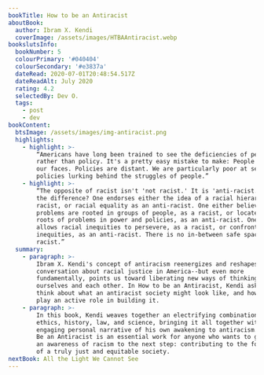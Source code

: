 ```yaml
---
bookTitle: How to be an Antiracist
aboutBook:
  author: Ibram X. Kendi
  coverImage: /assets/images/HTBAAntiracist.webp
bookslutsInfo:
  bookNumber: 5
  colourPrimary: '#040404'
  colourSecondary: '#e3837a'
  dateRead: 2020-07-01T20:48:54.517Z
  dateReadAlt: July 2020
  rating: 4.2
  selectedBy: Dev O.
  tags:
    - post
    - dev
bookContent:
  btsImage: /assets/images/img-antiracist.png
  highlights:
    - highlight: >-
        “Americans have long been trained to see the deficiencies of people
        rather than policy. It's a pretty easy mistake to make: People are in
        our faces. Policies are distant. We are particularly poor at seeing the
        policies lurking behind the struggles of people.”
    - highlight: >-
        “The opposite of racist isn't 'not racist.' It is 'anti-racist.' What's
        the difference? One endorses either the idea of a racial hierarchy as a
        racist, or racial equality as an anti-racist. One either believes
        problems are rooted in groups of people, as a racist, or locates the
        roots of problems in power and policies, as an anti-racist. One either
        allows racial inequities to persevere, as a racist, or confronts racial
        inequities, as an anti-racist. There is no in-between safe space of 'not
        racist.”
  summary:
    - paragraph: >-
        Ibram X. Kendi's concept of antiracism reenergizes and reshapes the
        conversation about racial justice in America--but even more
        fundamentally, points us toward liberating new ways of thinking about
        ourselves and each other. In How to be an Antiracist, Kendi asks us to
        think about what an antiracist society might look like, and how we can
        play an active role in building it.
    - paragraph: >-
        In this book, Kendi weaves together an electrifying combination of
        ethics, history, law, and science, bringing it all together with an
        engaging personal narrative of his own awakening to antiracism. How to
        Be an Antiracist is an essential work for anyone who wants to go beyond
        an awareness of racism to the next step: contributing to the formation
        of a truly just and equitable society.
nextBook: All the Light We Cannot See
---
```


